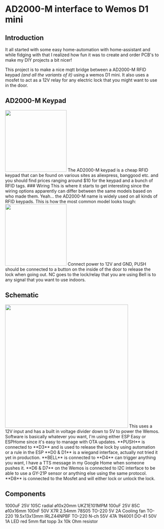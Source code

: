# AD2000-M interface to Wemos D1 mini

## Introduction
It all started with some easy home-automation with home-assistant and while fidging with that I realized how fun it was to create and order PCB's to make my DIY projects a bit nicer!

This project is to make a nice mqtt bridge between a AD2000-M RFID keypad _(and all the variants of it)_ using a wemos D1 mini. It also uses a mosfet to act as a 12V relay for any electric lock that you might want to use in the door.

## AD2000-M Keypad
<img src="https://www.image-tmart.com/prodimgs_v2/8/8602/5094/86025094/AD2000M-Security-RFID-Proximity-Entry-Door-Lock-Access-Control-System_800x800.jpg?1495509344" width="200" height="200" />
The AD2000-M keypad is a cheap RFID keypad that can be found on various sites as aliexpress, banggood etc. and you should find prices ranging around $10 for the keypad and a bunch of RFID tags.
### Wiring
This is where it starts to get interesting since the wiring options apparently can differ between the same models based on who made them. Yeah... the AD2000-M name is widely used on all kinds of RFID keypads. This is how the most common model looks tough:
<img src="https://i.imgur.com/xYjru7m.jpg" width="200" height="200" />
Connect power to 12V and GND, 
PUSH should be connected to a button on the inside of the door to release the lock when going out.
NC goes to the lock/relay that you are using
Bell is to any signal that you want to use indoors.

## Schematic
<img src="https://i.imgur.com/HWfGYz1.png" width="400" height="400" />
This uses a 12V input and has a built in voltage divider down to 5V to power the Wemos. Software is basically whatever you want, I'm using either ESP Easy or ESPHome since it's easy to manage with OTA updates.
**PUSH** is connected to **D3** and is used to release the lock by using automation or a rule in the ESP
**D0 & D1** is a wiegand interface, actually not tried it yet in production.
**BELL** is connected to **D4** can trigger anything you want, I have a TTS message in my Google Home when someone pushes it.
**D6 & D7** on the Wemos is connected to I2C interface to be able to use a GY-21P sensor or anything else using the same protocol.
**D8** is connected to the Mosfet and will either lock or unlock the lock.

## Components
1000uF 25V 105C radial ø10x20mm
UKZ1E101MPM 100uF 25V 85C ø10x16mm
100nF 50V X7R 2.54mm
78S05 TO-220 5V 2A
Cooling fan TO-220 19.5x13x13mm
IRLZ44NPBF TO-220 N-ch 55V 47A
1N4001 DO-41 50V 1A
LED red 5mm flat topp
3x 10k Ohm resistor
